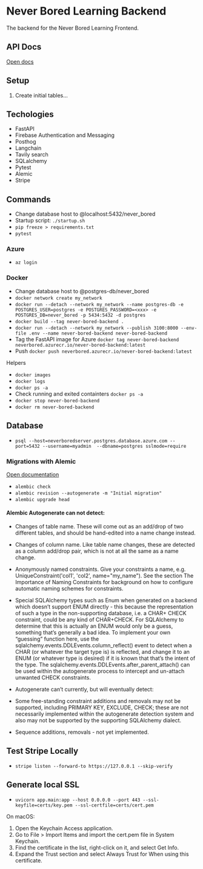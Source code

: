 # Never Bored Learning Backend

The backend for the Never Bored Learning Frontend.

## API Docs

[Open docs](http://127.0.0.1:8000/docs)

## Setup

1. Create initial tables...

## Techologies

- FastAPI
- Firebase Authentication and Messaging
- Posthog
- Langchain
- Tavily search
- SQLalchemy
- Pytest
- Alemic
- Stripe

## Commands

- Change database host to @localhost:5432/never_bored
- Startup script: `./startup.sh`
- `pip freeze > requirements.txt`
- `pytest`

### Azure

- `az login`

### Docker

- Change database host to @postgres-db/never_bored
- `docker network create my_network`
- `docker run --detach --network my_network --name postgres-db -e POSTGRES_USER=postgres -e POSTGRES_PASSWORD=<xxx> -e POSTGRES_DB=never_bored -p 5434:5432 -d postgres`
- `docker build --tag never-bored-backend .`
- `docker run --detach --network my_network --publish 3100:8000 --env-file .env --name never-bored-backend never-bored-backend`
- Tag the FastAPI image for Azure
  `docker tag never-bored-backend neverbored.azurecr.io/never-bored-backend:latest`
- Push `docker push neverbored.azurecr.io/never-bored-backend:latest`

Helpers

- `docker images`
- `docker logs`
- `docker ps -a`
- Check running and exited containters `docker ps -a`
- `docker stop never-bored-backend`
- `docker rm never-bored-backend`

## Database

- `psql --host=neverboredserver.postgres.database.azure.com --port=5432 --username=myadmin  --dbname=postgres sslmode=require`

### Migrations with Alemic

[Open documentation](https://alembic.sqlalchemy.org/en/latest/tutorial.html)

- `alembic check`
- `alembic revision --autogenerate -m "Initial migration"`
- `alembic upgrade head`

#### Alembic Autogenerate can not detect:

- Changes of table name. These will come out as an add/drop of two different
  tables, and should be hand-edited into a name change instead.
- Changes of column name. Like table name changes, these are detected as a
  column add/drop pair, which is not at all the same as a name change.
- Anonymously named constraints. Give your constraints a name, e.g.
  UniqueConstraint('col1', 'col2', name="my_name"). See the section The
  Importance of Naming Constraints for background on how to configure automatic
  naming schemes for constraints.
- Special SQLAlchemy types such as Enum when generated on a backend which
  doesn’t support ENUM directly - this because the representation of such a type
  in the non-supporting database, i.e. a CHAR+ CHECK constraint, could be any
  kind of CHAR+CHECK. For SQLAlchemy to determine that this is actually an ENUM
  would only be a guess, something that’s generally a bad idea. To implement
  your own “guessing” function here, use the
  sqlalchemy.events.DDLEvents.column_reflect() event to detect when a CHAR (or
  whatever the target type is) is reflected, and change it to an ENUM (or
  whatever type is desired) if it is known that that’s the intent of the type.
  The sqlalchemy.events.DDLEvents.after_parent_attach() can be used within the
  autogenerate process to intercept and un-attach unwanted CHECK constraints.
- Autogenerate can’t currently, but will eventually detect:

- Some free-standing constraint additions and removals may not be supported,
  including PRIMARY KEY, EXCLUDE, CHECK; these are not necessarily implemented
  within the autogenerate detection system and also may not be supported by the
  supporting SQLAlchemy dialect.
- Sequence additions, removals - not yet implemented.

## Test Stripe Locally

- `stripe listen --forward-to https://127.0.0.1 --skip-verify`

## Generate local SSL

- `uvicorn app.main:app --host 0.0.0.0 --port 443 --ssl-keyfile=certs/key.pem --ssl-certfile=certs/cert.pem`

On macOS:

1. Open the Keychain Access application.
2. Go to File > Import Items and import the cert.pem file in System Keychain.
3. Find the certificate in the list, right-click on it, and select Get Info.
4. Expand the Trust section and select Always Trust for When using this
   certificate.
